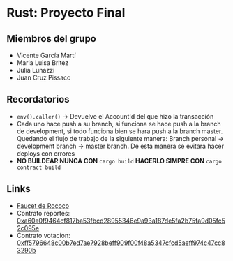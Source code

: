 # Rust: Proyecto Final

## Miembros del grupo

- Vicente García Martí
- Maria Luisa Britez
- Julia Lunazzi
- Juan Cruz Pissaco

## Recordatorios

- `env().caller()` -> Devuelve el AccountId del que hizo la transacción
- Cada uno hace push a su branch, si funciona se hace push a la branch de development, si todo funciona bien se hara push a la branch master. Quedando el flujo de trabajo de la siguiente manera:
Branch personal -> development branch -> master branch.
De esta manera se evitara hacer deploys con errores
- **NO BUILDEAR NUNCA CON** `cargo build` **HACERLO SIMPRE CON** `cargo contract build`

## Links

- [Faucet de Rococo](https://use.ink/faucet)
- Contrato reportes: [0xa60a0f9464cf817ba53fbcd28955346e9a93a187de5fa2b75fa9d05fc52c095e](https://ui.use.ink/contract/5H5ftc1BoGdU557f6jiRSBcNd639o2VXGQ6UBpjZxxLDVA9H)
- Contrato votacion: [0xff5796648c00b7ed7ae7928beff909f00f48a5347cfcd5aeff974c47cc83290b](https://ui.use.ink/contract/5CmsLq1LNq4LEFFiD8XQrsjMgTYFZbRqhpwV4jXzM2Jhfcs4)
